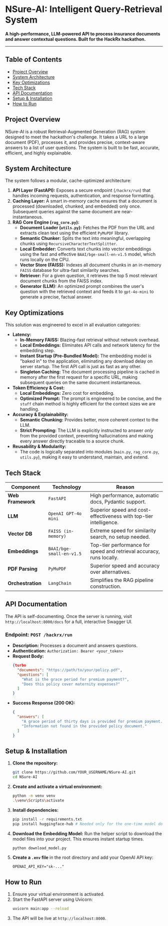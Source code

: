# NSure-AI: Intelligent Query-Retrieval System

**A high-performance, LLM-powered API to process insurance documents and answer contextual questions. Built for the HackRx hackathon.**

---

## Table of Contents
- [Project Overview](#project-overview)
- [System Architecture](#system-architecture)
- [Key Optimizations](#key-optimizations)
- [Tech Stack](#tech-stack)
- [API Documentation](#api-documentation)
- [Setup & Installation](#setup--installation)
- [How to Run](#how-to-run)

## Project Overview

NSure-AI is a robust Retrieval-Augmented Generation (RAG) system designed to meet the hackathon's challenge. It takes a URL to a large document (PDF), processes it, and provides precise, context-aware answers to a list of user questions. The system is built to be fast, accurate, efficient, and highly explainable.

## System Architecture

The system follows a modular, cache-optimized architecture:

1.  **API Layer (FastAPI):** Exposes a secure endpoint (`/hackrx/run`) that handles incoming requests, authentication, and response formatting.
2.  **Caching Layer:** A smart in-memory cache ensures that a document is processed (downloaded, chunked, and embedded) only once. Subsequent queries against the same document are near-instantaneous.
3.  **RAG Core Engine (`rag_core.py`):**
    * **Document Loader (`utils.py`):** Fetches the PDF from the URL and extracts clean text using the efficient `PyMuPDF` library.
    * **Semantic Chunker:** Splits the text into meaningful, overlapping chunks using `RecursiveCharacterTextSplitter`.
    * **Local Embedder:** Converts text chunks into vector embeddings using the fast and effective `BAAI/bge-small-en-v1.5` model, which runs locally on the CPU.
    * **Vector Store (FAISS):** Indexes all document chunks in an in-memory `FAISS` database for ultra-fast similarity searches.
    * **Retriever:** For a given question, it retrieves the top 5 most relevant document chunks from the FAISS index.
    * **Generator (LLM):** An optimized prompt combines the user's question with the retrieved context and feeds it to `gpt-4o-mini` to generate a precise, factual answer.

## Key Optimizations

This solution was engineered to excel in all evaluation categories:

* **Latency:**
    * **In-Memory FAISS:** Blazing-fast retrieval without network overhead.
    * **Local Embeddings:** Eliminates API calls and network latency for the embedding step.
    * **Instant Startup (Pre-Bundled Model):** The embedding model is "baked in" to the application, eliminating any download delay on server startup. The first API call is just as fast as any other.
    * **Singleton Caching:** The document processing pipeline is cached in memory after the first request for a specific URL, making subsequent queries on the same document instantaneous.
* **Token Efficiency & Cost:**
    * **Local Embeddings:** Zero cost for embedding.
    * **Optimized Prompt:** The prompt is engineered to be concise, and the `stuff` chain method is highly efficient for the context sizes we are handling.
* **Accuracy & Explainability:**
    * **Semantic Chunking:** Provides better, more coherent context to the LLM.
    * **Strict Prompting:** The LLM is explicitly instructed to answer *only* from the provided context, preventing hallucinations and making every answer directly traceable to a source chunk.
* **Reusability & Modularity:**
    * The code is logically separated into modules (`main.py`, `rag_core.py`, `utils.py`), making it easy to understand, maintain, and extend.

## Tech Stack

| Component         | Technology                  | Reason                                                          |
| ----------------- | --------------------------- | --------------------------------------------------------------- |
| **Web Framework** | `FastAPI`                   | High performance, automatic docs, Pydantic support.             |
| **LLM** | `OpenAI GPT-4o mini`        | Superior speed and cost-effectiveness with top-tier intelligence. |
| **Vector DB** | `FAISS (in-memory)`         | Extreme speed for similarity search, no setup needed.           |
| **Embeddings** | `BAAI/bge-small-en-v1.5`    | Top-tier performance for speed and retrieval accuracy, runs locally. |
| **PDF Parsing** | `PyMuPDF`                   | Superior speed and accuracy over alternatives.                  |
| **Orchestration** | `LangChain`                 | Simplifies the RAG pipeline construction.                       |

## API Documentation

The API is self-documenting. Once the server is running, visit `http://localhost:8000/docs` for a full, interactive Swagger UI.

### Endpoint: `POST /hackrx/run`

* **Description:** Processes a document and answers questions.
* **Authentication:** `Authorization: Bearer <your_token>`
* **Request Body:**
    ```json
    {turbo
      "documents": "https://path/to/your/policy.pdf",
      "questions": [
        "What is the grace period for premium payment?",
        "Does this policy cover maternity expenses?"
      ]
    }
    ```
* **Success Response (200 OK):**
    ```json
    {
      "answers": [
        "A grace period of thirty days is provided for premium payment...",
        "Information not found in the provided policy document."
      ]
    }
    ```

## Setup & Installation

1.  **Clone the repository:**
    ```bash
    git clone https://github.com/YOUR_USERNAME/NSure-AI.git
    cd NSure-AI
    ```

2.  **Create and activate a virtual environment:**
    ```bash
    python -m venv venv
    .\venv\Scripts\activate
    ```

3.  **Install dependencies:**
    ```bash
    pip install -r requirements.txt
    pip install huggingface-hub # Needed only for the one-time model download
    ```

4.  **Download the Embedding Model:**
    Run the helper script to download the model files into your project. This ensures instant startup times.
    ```bash
    python download_model.py
    ```

5.  **Create a `.env` file** in the root directory and add your OpenAI API key:
    ```
    OPENAI_API_KEY="sk-..."
    ```

## How to Run

1.  Ensure your virtual environment is activated.
2.  Start the FastAPI server using Uvicorn:
    ```bash
    uvicorn main:app --reload
    ```
3.  The API will be live at `http://localhost:8000`.
